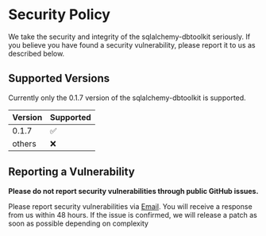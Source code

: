 # Security Policy
We take the security and integrity of the sqlalchemy-dbtoolkit seriously.
If you believe you have found a security vulnerability, please report it to us as described below.

## Supported Versions

Currently only the 0.1.7 version of the sqlalchemy-dbtoolkit is supported.

| Version | Supported          |
|---------| ------------------ |
| 0.1.7   | :white_check_mark: |
| others  | :x:                |

## Reporting a Vulnerability

**Please do not report security vulnerabilities through public GitHub issues.**

Please report security vulnerabilities via [Email](mailto:github.senate902@passfwd.com).
You will receive a response from us within 48 hours.
If the issue is confirmed, we will release a patch as soon as possible depending on complexity
